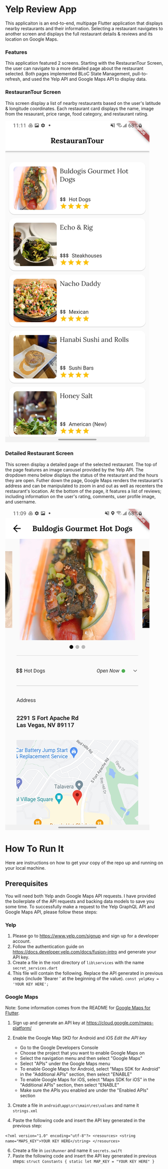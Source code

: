 # Yelp Review App

This applicaiton is an end-to-end, multipage Flutter application that displays nearby restaurants and their information. Selecting a restaurant navigates to another screen and displays the full restaurant details & reviews and its location on Google Maps.

### Features
This application featured 2 screens. Starting with the RestauranTour Screen, the user can navigate to a more detailed page about the restaurant selected. Both pages implemented BLoC State Management, pull-to-refresh, and used the Yelp API and Google Maps API to display data.

### RestauranTour Screen
This screen display a list of nearby restaurants based on the user's latitude & longitude coordinates. Each restaurant card displays the name, image from the resaurant, price range, food category, and restaurant rating.

![alt text](https://github.com/heidiafehr/Yelp_Review_Flutter_App/blob/master/RestauranTourScreenShot.jpg)

### Detailed Restaurant Screen
This screen display a detailed page of the selected restaurant. The top of the page features an image carousel provided by the Yelp API. The dropdown menu below displays the status of the restaurant and the hours they are open. Futher down the page, Google Maps renders the restaurant's address and can be manipulated to zoom in and out as well as recenters the restaurant's location. At the bottom of the page, it features a list of reviews; including information on the user's rating, comments, user profile image, and username.

![alt text](https://github.com/heidiafehr/Yelp_Review_Flutter_App/blob/master/RestaurantViewScreenShot.jpg)
# How To Run It
Here are instructions on how to get your copy of the repo up and running on your local machine.

## Prerequisites
You will need both Yelp andn Google Maps API requests.
I have provided the boilerplate of the API requests and backing data models to save you some time. To successfully make a request to the Yelp GraphQL API and Google Maps API, please follow these steps:

### Yelp
1. Please go to https://www.yelp.com/signup and sign up for a developer account.
2. Follow the authentication guide on https://docs.developer.yelp.com/docs/fusion-intro and generate your API key.
3. Create a file in the root directory of `lib\services` with the name `secret_services.dart`
4. This file will contain the following. Replace the API generated in previous steps (include 'Bearer ' at the beginning of the value).
`const yelpKey = 'YOUR KEY HERE';`

### Google Maps
Note: Some information comes from the README for [Google Maps for Flutter]([url](https://pub.dev/packages/google_maps_flutter)https://pub.dev/packages/google_maps_flutter).
1. Sign up and generate an API key at https://cloud.google.com/maps-platform/
2. Enable the Google Map SKD for Android and iOS
    _Edit the API key_

    - Go to the Google Developers Console
    - Choose the project that you want to enable Google Maps on
    - Select the navigation menu and then select "Google Maps"
    - Select "APIs" under the Google Maps menu
    - To enable Google Maps for Android, select "Maps SDK for Android" in the "Additional APIs" section, then select "ENABLE"
    - To enable Google Maps for iOS, select "Maps SDK for iOS" in the "Additional APIs" section, then select "ENABLE"
    - Make sure the APIs you enabled are under the "Enabled APIs" section
3. Create a file in `android\app\src\main\res\values` and name it `strings.xml`
4. Paste the following code and insert the API key generated in the previous step:

`<?xml version="1.0" encoding="utf-8"?>
<resources>
    <string name="MAPS_KEY">YOUR KEY HERE</string>
</resources>`

6. Create a file in `ios\Runner` and name it `secrets.swift`
7. Paste the following code and insert the API key generated in previous steps:
`struct Constants {
    static let MAP_KEY = "YOUR KEY HERE"
}`


